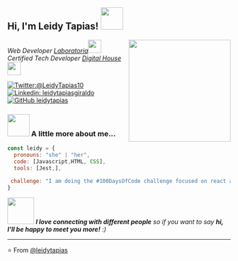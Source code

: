 <h2> Hi, I'm Leidy Tapias! <img src="https://media.giphy.com/media/mGcNjsfWAjY5AEZNw6/giphy.gif" width="50"></h2>
<img align='right' src="https://media.giphy.com/media/ieyl9zmCjO4b4t6qoY/giphy.gif" width="230">
<p><em> Web Developer <a href=https://www.laboratoria.la//r">Laboratoria</a><img src="https://media.giphy.com/media/fYSnHlufseco8Fh93Z/giphy.gif" width="30"></br> Certified Tech Developer  <a href="https://www.digitalhouse.com/co">Digital House</a><img src="https://media.giphy.com/media/WUlplcMpOCEmTGBtBW/giphy.gif" width="30"> 
</em></p>

[![Twitter:@LeidyTapias10 ](https://img.shields.io/twitter/follow/leidytapias10?style=social)](https://twitter.com/@LeidyTapias10)
[![Linkedin: leidytapiasgiraldo](https://img.shields.io/badge/-leidytapiasgiraldo-blue?style=flat-square&logo=Linkedin&logoColor=white&link=https://www.linkedin.com/in/leidy-yuliana-tapias-giraldo/)](https://www.linkedin.com/in/leidy-yuliana-tapias-giraldo/)
[![GitHub leidytapias](https://img.shields.io/github/followers/leidytapias?label=follow&style=social)](https://github.com/leidytapias)


### <img src="https://media.giphy.com/media/VgCDAzcKvsR6OM0uWg/giphy.gif" width="50"> A little more about me...  

```javascript
const leidy = {
  pronouns: "she" | "her",
  code: [Javascript,HTML, CSS],
  tools: [Jest,],
 
 challenge: "I am doing the #100DaysOfCode challenge focused on react and typescript"
}
```

<img src="https://media.giphy.com/media/LnQjpWaON8nhr21vNW/giphy.gif" width="60"> <em><b>I love connecting with different people</b> so if you want to say <b>hi, I'll be happy to meet you more!</b> :)</em>

---

⭐️ From [@leidytapias](https://github.com/leidytapias)


